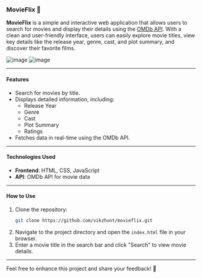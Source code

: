 ### MovieFlix 🎥

**MovieFlix** is a simple and interactive web application that allows users to search for movies and display their details using the [OMDb API](https://www.omdbapi.com/). 
With a clean and user-friendly interface, users can easily explore movie titles, view key details like the release year, genre, cast, and plot summary, and discover their favorite films.

![image](https://github.com/user-attachments/assets/c3d982b5-a922-49f0-930e-a2026f4c3cf4)
![image](https://github.com/user-attachments/assets/b83fe4c6-8d2b-426c-96fd-a3af3279bd69)


---

#### **Features**
- Search for movies by title.
- Displays detailed information, including:
  - Release Year
  - Genre
  - Cast
  - Plot Summary
  - Ratings
- Fetches data in real-time using the OMDb API.

---

#### **Technologies Used**
- **Frontend**: HTML, CSS, JavaScript
- **API**: OMDb API for movie data

---

#### **How to Use**
1. Clone the repository:
   ```bash
   git clone https://github.com/vikzhunt/movieflix.git
   ```
2. Navigate to the project directory and open the `index.html` file in your browser.
3. Enter a movie title in the search bar and click "Search" to view movie details.

---

Feel free to enhance this project and share your feedback! 🌟
